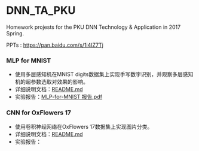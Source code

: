 # DNN_TA_PKU

Homework projests for the PKU DNN Technology & Application in 2017 Spring.


PPTs : https://pan.baidu.com/s/1i4IZ7Tj

### MLP for MNIST

* 使用多层感知机在MNIST digits数据集上实现手写数字识别，并观察多层感知机的超参数选取对效果的影响。
* 详细说明文档：[README.md](https://github.com/Erutan-pku/DNN_TA_PKU/blob/master/mnist_MLP/README.md ) 
* 实验报告：[MLP-for-MNIST 报告.pdf](https://github.com/Erutan-pku/DNN_TA_PKU/blob/master/mnist_MLP/MLP-for-MNIST_报告.pdf)


### CNN for OxFlowers 17

* 使用卷积神经网络在OxFlowers 17数据集上实现图片分类。
* 详细说明文档：[README.md](https://github.com/Erutan-pku/DNN_TA_PKU/blob/master/17flowers_CNN/README.md ) 
* 实验报告：